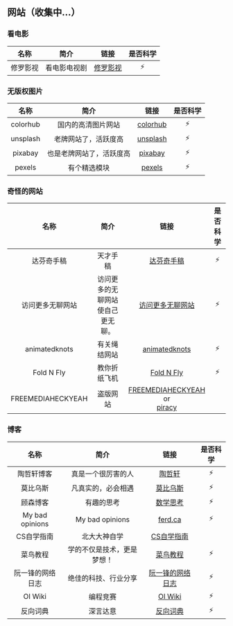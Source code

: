 ## 网站（收集中...）

### 看电影

| 名称 | 简介 | 链接 | 是否科学 |
| :-: | :-: | :-: | :-: |
| 修罗影视 | 看电影电视剧 | [修罗影视](https://www.xlys.me/) | ⚡ |

### 无版权图片

| 名称 | 简介 | 链接 | 是否科学 |
| :-: | :-: | :-: | :-: |
| colorhub | 国内的高清图片网站 | [colorhub](https://colorhub.me/) | ⚡ |
| unsplash | 老牌网站了，活跃度高 | [unsplash](https://unsplash.com/) | ⚡ |
| pixabay | 也是老牌网站了，活跃度高 | [pixabay](https://pixabay.com/) | ⚡ |
| pexels | 有个精选模块 | [pexels](https://www.pexels.com/) | ⚡ |

### 奇怪的网站

| 名称 | 简介 | 链接 | 是否科学 |
| :-: | :-: | :-: | :-: |
| 达芬奇手稿 | 天才手稿 | [达芬奇手稿](http://www.drawingsofleonardo.org/) | ⚡ |
| 访问更多无聊网站 | 访问更多的无聊网站使自己更无聊。 | [访问更多无聊网站](https://theuselessweb.com/) | ⚡ |
| animatedknots | 有关绳结网站 | [animatedknots](https://www.animatedknots.com/) | ⚡ |
| Fold N Fly | 教你折纸飞机 | [Fold N Fly](https://www.foldnfly.com/) | ⚡ |
| FREEMEDIAHECKYEAH | 盗版网站 | [FREEMEDIAHECKYEAH](https://www.reddit.com/r/FREEMEDIAHECKYEAH/wiki/index/) or<br />[piracy](https://rentry.org/Piracy-BG) |  |

### 博客

| 名称 | 简介 | 链接 | 是否科学 |
| :-: | :-: | :-: | :-: |
| 陶哲轩博客 | 真是一个很厉害的人 | [陶哲轩](https://terrytao.wordpress.com/) | ⚡ |
| 莫比乌斯 | 凡真实的，必会相遇 | [莫比乌斯](https://onojyun.com) | ⚡ |
| 顾森博客 | 有趣的思考 | [数学思考](http://www.matrix67.com/) | ⚡ |
| My bad opinions | My bad opinions | [ferd.ca](https://ferd.ca/) | ⚡ |
| CS自学指南 | 北大大神自学 | [CS自学指南](https://csdiy.wiki/) |  |
| 菜鸟教程 | 学的不仅是技术，更是梦想！ | [菜鸟教程](https://www.runoob.com/) | ⚡ |
| 阮一锋的网络日志 | 绝佳的科技、行业分享 | [阮一锋的网络日志](https://www.ruanyifeng.com/blog/) | ⚡ |
| OI Wiki | 编程竞赛 | [OI Wiki](https://oi-wiki.org/) | ⚡ |
| 反向词典 | 深言达意 | [反向词典](https://www.shenyandayi.com/) | ⚡ |
